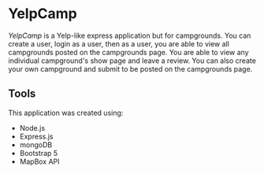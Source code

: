 # YelpCamp

*YelpCamp* is a Yelp-like express application but for campgrounds. You can create a user, login as a user, then as a user, you are able to view all campgrounds posted on the campgrounds page. You are able to view any individual campground's show page and leave a review. You can also create your own campground and submit to be posted on the campgrounds page.


## Tools

This application was created using:
- Node.js
- Express.js
- mongoDB
- Bootstrap 5
- MapBox API
